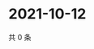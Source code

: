 # 2021-10-12

共 0 条

<!-- BEGIN WEIBO -->
<!-- 最后更新时间 Tue Oct 12 2021 23:15:24 GMT+0800 (China Standard Time) -->

<!-- END WEIBO -->
